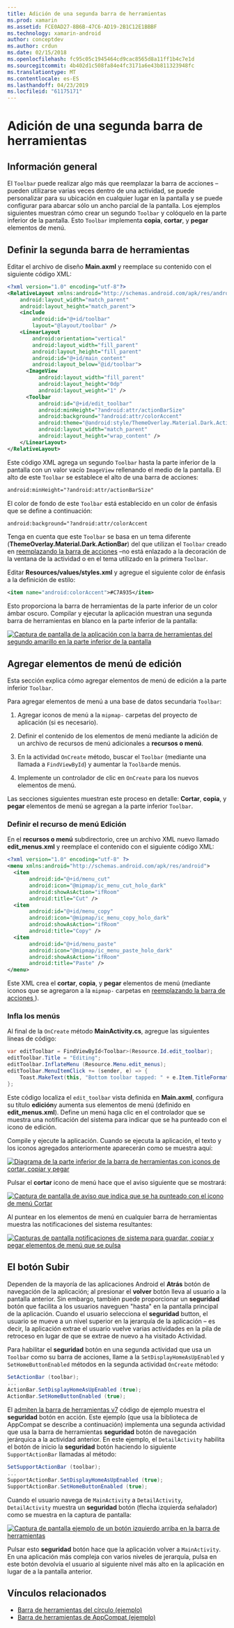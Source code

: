```yaml
---
title: Adición de una segunda barra de herramientas
ms.prod: xamarin
ms.assetid: FCE0AD27-8B6B-47C6-AD19-2B1C12E1BBBF
ms.technology: xamarin-android
author: conceptdev
ms.author: crdun
ms.date: 02/15/2018
ms.openlocfilehash: fc95c05c1945464cd9cac8565d8a11ff1b4c7e1d
ms.sourcegitcommit: 4b402d1c508fa84e4fc3171a6e43b811323948fc
ms.translationtype: MT
ms.contentlocale: es-ES
ms.lasthandoff: 04/23/2019
ms.locfileid: "61175171"
---
```

# <a name="adding-a-second-toolbar"></a>Adición de una segunda barra de herramientas


## <a name="overview"></a>Información general 

El `Toolbar` puede realizar algo más que reemplazar la barra de acciones &ndash; pueden utilizarse varias veces dentro de una actividad, se puede personalizar para su ubicación en cualquier lugar en la pantalla y se puede configurar para abarcar sólo un ancho parcial de la pantalla. Los ejemplos siguientes muestran cómo crear un segundo `Toolbar` y colóquelo en la parte inferior de la pantalla. Esto `Toolbar` implementa **copia**, **cortar**, y **pegar** elementos de menú. 


## <a name="define-the-second-toolbar"></a>Definir la segunda barra de herramientas 

Editar el archivo de diseño **Main.axml** y reemplace su contenido con el siguiente código XML:

```xml
<?xml version="1.0" encoding="utf-8"?>
<RelativeLayout xmlns:android="http://schemas.android.com/apk/res/android"
    android:layout_width="match_parent"
    android:layout_height="match_parent">
    <include
        android:id="@+id/toolbar"
        layout="@layout/toolbar" />
    <LinearLayout
        android:orientation="vertical"
        android:layout_width="fill_parent"
        android:layout_height="fill_parent"
        android:id="@+id/main_content"
        android:layout_below="@id/toolbar">
      <ImageView
          android:layout_width="fill_parent"
          android:layout_height="0dp"
          android:layout_weight="1" />
      <Toolbar
          android:id="@+id/edit_toolbar"
          android:minHeight="?android:attr/actionBarSize"
          android:background="?android:attr/colorAccent"
          android:theme="@android:style/ThemeOverlay.Material.Dark.ActionBar"
          android:layout_width="match_parent"
          android:layout_height="wrap_content" />
    </LinearLayout>
</RelativeLayout>
```

Este código XML agrega un segundo `Toolbar` hasta la parte inferior de la pantalla con un valor vacío `ImageView` rellenando el medio de la pantalla. El alto de este `Toolbar` se establece el alto de una barra de acciones: 

```xml
android:minHeight="?android:attr/actionBarSize"
```

El color de fondo de este `Toolbar` está establecido en un color de énfasis que se define a continuación:

```xml
android:background="?android:attr/colorAccent
```

Tenga en cuenta que este `Toolbar` se basa en un tema diferente (**ThemeOverlay.Material.Dark.ActionBar**) del que utilizan el `Toolbar` creado en [reemplazando la barra de acciones](~/android/user-interface/controls/tool-bar/replacing-the-action-bar.md) &ndash;no está enlazado a la decoración de la ventana de la actividad o en el tema utilizado en la primera `Toolbar`.

Editar **Resources/values/styles.xml** y agregue el siguiente color de énfasis a la definición de estilo: 

```xml
<item name="android:colorAccent">#C7A935</item>
```

Esto proporciona la barra de herramientas de la parte inferior de un color ámbar oscuro. Compilar y ejecutar la aplicación muestran una segunda barra de herramientas en blanco en la parte inferior de la pantalla: 

[![Captura de pantalla de la aplicación con la barra de herramientas del segundo amarillo en la parte inferior de la pantalla](adding-a-second-toolbar-images/01-second-toolbar-sml.png)](adding-a-second-toolbar-images/01-second-toolbar.png#lightbox)


 
## <a name="add-edit-menu-items"></a>Agregar elementos de menú de edición 

Esta sección explica cómo agregar elementos de menú de edición a la parte inferior `Toolbar`. 

Para agregar elementos de menú a una base de datos secundaria `Toolbar`: 

1.  Agregar iconos de menú a la `mipmap-` carpetas del proyecto de aplicación (si es necesario).

2.  Definir el contenido de los elementos de menú mediante la adición de un archivo de recursos de menú adicionales a **recursos o menú**. 

3.  En la actividad `OnCreate` método, buscar el `Toolbar` (mediante una llamada a `FindViewById`) y aumentar la `Toolbar`de menús.

4.  Implemente un controlador de clic en `OnCreate` para los nuevos elementos de menú. 

Las secciones siguientes muestran este proceso en detalle: **Cortar**, **copia**, y **pegar** elementos de menú se agregan a la parte inferior `Toolbar`. 



### <a name="define-the-edit-menu-resource"></a>Definir el recurso de menú Edición

En el **recursos o menú** subdirectorio, cree un archivo XML nuevo llamado **edit_menus.xml** y reemplace el contenido con el siguiente código XML:

```xml
<?xml version="1.0" encoding="utf-8" ?>
<menu xmlns:android="http://schemas.android.com/apk/res/android">
  <item
       android:id="@+id/menu_cut"
       android:icon="@mipmap/ic_menu_cut_holo_dark"
       android:showAsAction="ifRoom"
       android:title="Cut" />
  <item
       android:id="@+id/menu_copy"
       android:icon="@mipmap/ic_menu_copy_holo_dark"
       android:showAsAction="ifRoom"
       android:title="Copy" />
  <item
       android:id="@+id/menu_paste"
       android:icon="@mipmap/ic_menu_paste_holo_dark"
       android:showAsAction="ifRoom"
       android:title="Paste" />
</menu>
```

Este XML crea el **cortar**, **copia**, y **pegar** elementos de menú (mediante iconos que se agregaron a la `mipmap-` carpetas en [reemplazando la barra de acciones ](~/android/user-interface/controls/tool-bar/replacing-the-action-bar.md)).



### <a name="inflate-the-menus"></a>Infla los menús

Al final de la `OnCreate` método **MainActivity.cs**, agregue las siguientes líneas de código: 

```csharp
var editToolbar = FindViewById<Toolbar>(Resource.Id.edit_toolbar);
editToolbar.Title = "Editing";
editToolbar.InflateMenu (Resource.Menu.edit_menus);
editToolbar.MenuItemClick += (sender, e) => {
    Toast.MakeText(this, "Bottom toolbar tapped: " + e.Item.TitleFormatted, ToastLength.Short).Show();
};
```

Este código localiza el `edit_toolbar` vista definida en **Main.axml**, configura su título **edición**y aumenta sus elementos de menú (definido en **edit_menus.xml**). Define un menú haga clic en el controlador que se muestra una notificación del sistema para indicar que se ha punteado con el icono de edición. 

Compile y ejecute la aplicación. Cuando se ejecuta la aplicación, el texto y los iconos agregados anteriormente aparecerán como se muestra aquí: 

[![Diagrama de la parte inferior de la barra de herramientas con iconos de cortar, copiar y pegar](adding-a-second-toolbar-images/02-bottom-toolbar-sml.png)](adding-a-second-toolbar-images/02-bottom-toolbar.png#lightbox)

Pulsar el **cortar** icono de menú hace que el aviso siguiente que se mostrará: 

[![Captura de pantalla de aviso que indica que se ha punteado con el icono de menú Cortar](adding-a-second-toolbar-images/03-bottom-tapped-sml.png)](adding-a-second-toolbar-images/03-bottom-tapped.png#lightbox)

Al puntear en los elementos de menú en cualquier barra de herramientas muestra las notificaciones del sistema resultantes: 

[![Capturas de pantalla notificaciones de sistema para guardar, copiar y pegar elementos de menú que se pulsa](adding-a-second-toolbar-images/04-menu-action-sml.png)](adding-a-second-toolbar-images/04-menu-action.png#lightbox)



## <a name="the-up-button"></a>El botón Subir 

Dependen de la mayoría de las aplicaciones Android el **Atrás** botón de navegación de la aplicación; al presionar el **volver** botón lleva al usuario a la pantalla anterior.
Sin embargo, también puede proporcionar un **seguridad** botón que facilita a los usuarios naveguen "hasta" en la pantalla principal de la aplicación. Cuando el usuario selecciona el **seguridad** button, el usuario se mueve a un nivel superior en la jerarquía de la aplicación &ndash; es decir, la aplicación extrae el usuario vuelve varias actividades en la pila de retroceso en lugar de que se extrae de nuevo a ha visitado Actividad. 

Para habilitar el **seguridad** botón en una segunda actividad que usa un `Toolbar` como su barra de acciones, llame a la `SetDisplayHomeAsUpEnabled` y `SetHomeButtonEnabled` métodos en la segunda actividad `OnCreate` método:

```csharp
SetActionBar (toolbar);
...
ActionBar.SetDisplayHomeAsUpEnabled (true);
ActionBar.SetHomeButtonEnabled (true);
```

El [admiten la barra de herramientas v7](https://developer.xamarin.com/samples/monodroid/Supportv7/AppCompat/Toolbar/) código de ejemplo muestra el **seguridad** botón en acción. Este ejemplo (que usa la biblioteca de AppCompat se describe a continuación) implementa una segunda actividad que usa la barra de herramientas **seguridad** botón de navegación jerárquica a la actividad anterior. En este ejemplo, el `DetailActivity` habilita el botón de inicio la **seguridad** botón haciendo lo siguiente `SupportActionBar` llamadas al método: 

```csharp
SetSupportActionBar (toolbar);
...
SupportActionBar.SetDisplayHomeAsUpEnabled (true);
SupportActionBar.SetHomeButtonEnabled (true);
```

Cuando el usuario navega de `MainActivity` a `DetailActivity`, `DetailActivity` muestra un **seguridad** botón (flecha izquierda señalador) como se muestra en la captura de pantalla:

[![Captura de pantalla ejemplo de un botón izquierdo arriba en la barra de herramientas](adding-a-second-toolbar-images/05-up-button-sml.png)](adding-a-second-toolbar-images/05-up-button.png#lightbox)

Pulsar esto **seguridad** botón hace que la aplicación volver a `MainActivity`. En una aplicación más compleja con varios niveles de jerarquía, pulsa en este botón devolvía el usuario al siguiente nivel más alto en la aplicación en lugar de a la pantalla anterior. 



## <a name="related-links"></a>Vínculos relacionados

- [Barra de herramientas del círculo (ejemplo)](https://developer.xamarin.com/samples/monodroid/android5.0/Toolbar/)
- [Barra de herramientas de AppCompat (ejemplo)](https://developer.xamarin.com/samples/monodroid/Supportv7/AppCompat/Toolbar/)
